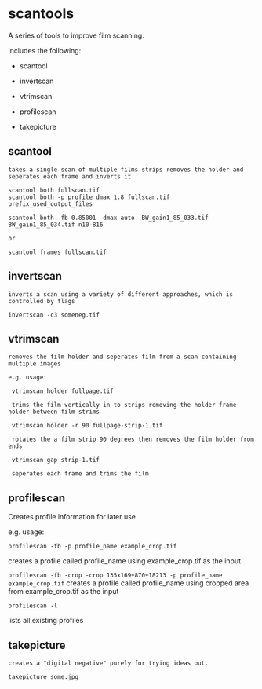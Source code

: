# scantools

A series of tools to improve film scanning.

includes the following:

- scantool
- invertscan

- vtrimscan
- profilescan

- takepicture

## scantool

    takes a single scan of multiple films strips removes the holder and seperates each frame and inverts it

    scantool both fullscan.tif
    scantool both -p profile dmax 1.8 fullscan.tif prefix_used_output_files

```scantool both -fb 0.85001 -dmax auto  BW_gain1_85_033.tif BW_gain1_85_034.tif n10-816```

    or

    scantool frames fullscan.tif

## invertscan

    inverts a scan using a variety of different approaches, which is controlled by flags

    invertscan -c3 someneg.tif

## vtrimscan

    removes the film holder and seperates film from a scan containing multiple images

    e.g. usage:

     vtrimscan holder fullpage.tif

     trims the film vertically in to strips removing the holder frame holder between film strims

     vtrimscan holder -r 90 fullpage-strip-1.tif

     rotates the a film strip 90 degrees then removes the film holder from ends

     vtrimscan gap strip-1.tif

     seperates each frame and trims the film

## profilescan

Creates profile information for later use

e.g. usage:

```profilescan -fb -p profile_name example_crop.tif```

creates a profile called profile_name using example_crop.tif as the input

```profilescan -fb -crop -crop 135x169+870+18213 -p profile_name example_crop.tif```
creates a profile called profile_name using cropped area from example_crop.tif as the input

```profilescan -l```

lists all existing profiles
        

## takepicture

    creates a "digital negative" purely for trying ideas out.

    takepicture some.jpg

